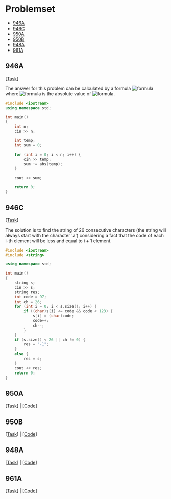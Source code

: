 # Problemset

- [946A](#946a)
- [946C](#946c)
- [950A](#950a)
- [950B](#950b)
- [948A](#948a)
- [961A](#961a)

## 946A
[[Task](http://codeforces.com/problemset/problem/946/A)]

The answer for this problem can be calculated by a formula ![formula](https://imgur.com/erY5vfq.png) where ![formula](https://imgur.com/g4F8b1K.png) is the absolute value of ![formula](https://imgur.com/Nnvy1lZ.png). 
```Cpp
#include <iostream>
using namespace std;

int main()
{
    int n;
    cin >> n;

    int temp;
    int sum = 0;

    for (int i = 0; i < n; i++) {
        cin >> temp;
        sum += abs(temp);
    }

    cout << sum;

    return 0;
}
```

## 946C
[[Task](http://codeforces.com/problemset/problem/946/C)]

The solution is to find the string of 26 consecutive characters (the string will always start with the character 'a') considering a fact that the code of each i-th element will be less and equal to i + 1 element.

```Cpp
#include <iostream>
#include <string>

using namespace std;

int main()
{
    string s;
    cin >> s;
    string res;
    int code = 97;
    int ch = 26;
    for (int i = 0; i < s.size(); i++) {
        if ((char)s[i] <= code && code < 123) {
            s[i] = (char)code;
            code++;
            ch--;
        }
    }
    if (s.size() < 26 || ch != 0) {
        res = "-1";
    }
    else {
        res = s;
    }
    cout << res;
    return 0;
}
```

## 950A
[[Task](http://codeforces.com/problemset/problem/950/A)] | [[Code](https://github.com/xtenzQ/CppLearning/blob/master/Competitive/Codeforces/950A.cpp)]
## 950B
[[Task](http://codeforces.com/problemset/problem/950/B)] | [[Code](https://github.com/xtenzQ/CppLearning/blob/master/Competitive/Codeforces/950C.cpp)]
## 948A
[[Task](http://codeforces.com/problemset/problem/948/A)] | [[Code](https://github.com/xtenzQ/CppLearning/blob/master/Competitive/Codeforces/948A.cpp)]
## 961A
[[Task](http://codeforces.com/problemset/problem/961/A)] | [[Code](https://github.com/xtenzQ/CppLearning/blob/master/Competitive/Codeforces/961A.cpp)]
